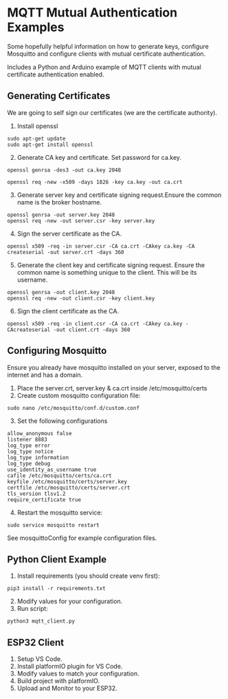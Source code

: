 # MQTT Mutual Authentication Examples
Some hopefully helpful information on how to generate keys, configure Mosquitto and configure 
clients with mutual certificate authentication.

Includes a Python and Arduino example of MQTT clients with mutual certificate authentication 
enabled.

## Generating Certificates
We are going to self sign our certificates (we are the certificate authority).

1. Install openssl
```
sudo apt-get update
sudo apt-get install openssl
```
2. Generate CA key and certificate. Set password for ca.key.
```
openssl genrsa -des3 -out ca.key 2048

openssl req -new -x509 -days 1826 -key ca.key -out ca.crt
```
3. Generate server key and certificate signing request.Ensure the common name is the broker 
   hostname.
```
openssl genrsa -out server.key 2048
openssl req -new -out server.csr -key server.key
```
4. Sign the server certificate as the CA.
```
openssl x509 -req -in server.csr -CA ca.crt -CAkey ca.key -CA createserial -out server.crt -days 360
```
5. Generate the client key and certificate signing request. Ensure the common name is something 
   unique to the client. This will be its username.
```
openssl genrsa -out client.key 2048
openssl req -new -out client.csr -key client.key
```
6. Sign the client certificate as the CA.
```
openssl x509 -req -in client.csr -CA ca.crt -CAkey ca.key -CAcreateserial -out client.crt -days 360
```

## Configuring Mosquitto
Ensure you already have mosquitto installed on your server, exposed to the internet and has a 
domain.

1. Place the server.crt, server.key & ca.crt inside /etc/mosquitto/certs
2. Create custom mosquitto configuration file:
```
sudo nano /etc/mosquitto/conf.d/custom.conf
```
3. Set the following configurations
```
allow_anonymous false
listener 8883
log_type error
log_type notice
log_type information
log_type debug
use_identity_as_username true
cafile /etc/mosquitto/certs/ca.crt
keyfile /etc/mosquitto/certs/server.key
certfile /etc/mosquitto/certs/server.crt
tls_version tlsv1.2
require_certificate true
```
4. Restart the mosquitto service:
```
sudo service mosquitto restart
```

See mosquittoConfig for example configuration files.

## Python Client Example
1. Install requirements (you should create venv first):
```
pip3 install -r requirements.txt 
```
2. Modify values for your configuration.
3. Run script:
```
python3 mqtt_client.py
```

## ESP32 Client
1. Setup VS Code.
2. Install platformIO plugin for VS Code.
3. Modify values to match your configuration.
4. Build project with platformIO.
5. Upload and Monitor to your ESP32.